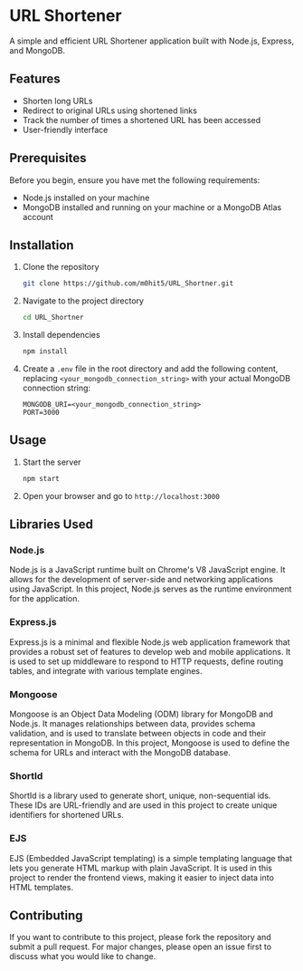# URL Shortener

A simple and efficient URL Shortener application built with Node.js, Express, and MongoDB.

## Features

- Shorten long URLs
- Redirect to original URLs using shortened links
- Track the number of times a shortened URL has been accessed
- User-friendly interface

## Prerequisites

Before you begin, ensure you have met the following requirements:

- Node.js installed on your machine
- MongoDB installed and running on your machine or a MongoDB Atlas account

## Installation

1. Clone the repository
    ```bash
    git clone https://github.com/m0hit5/URL_Shortner.git
    ```
2. Navigate to the project directory
    ```bash
    cd URL_Shortner
    ```
3. Install dependencies
    ```bash
    npm install
    ```
4. Create a `.env` file in the root directory and add the following content, replacing `<your_mongodb_connection_string>` with your actual MongoDB connection string:
    ```plaintext
    MONGODB_URI=<your_mongodb_connection_string>
    PORT=3000
    ```

## Usage

1. Start the server
    ```bash
    npm start
    ```
2. Open your browser and go to `http://localhost:3000`

## Libraries Used

### Node.js
Node.js is a JavaScript runtime built on Chrome's V8 JavaScript engine. It allows for the development of server-side and networking applications using JavaScript. In this project, Node.js serves as the runtime environment for the application.

### Express.js
Express.js is a minimal and flexible Node.js web application framework that provides a robust set of features to develop web and mobile applications. It is used to set up middleware to respond to HTTP requests, define routing tables, and integrate with various template engines.

### Mongoose
Mongoose is an Object Data Modeling (ODM) library for MongoDB and Node.js. It manages relationships between data, provides schema validation, and is used to translate between objects in code and their representation in MongoDB. In this project, Mongoose is used to define the schema for URLs and interact with the MongoDB database.

### ShortId
ShortId is a library used to generate short, unique, non-sequential ids. These IDs are URL-friendly and are used in this project to create unique identifiers for shortened URLs.

### EJS
EJS (Embedded JavaScript templating) is a simple templating language that lets you generate HTML markup with plain JavaScript. It is used in this project to render the frontend views, making it easier to inject data into HTML templates.

## Contributing

If you want to contribute to this project, please fork the repository and submit a pull request. For major changes, please open an issue first to discuss what you would like to change.


